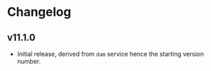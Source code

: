 # Changelog
## v11.1.0
- Initial release, derived from `dam` service hence the starting version number.
